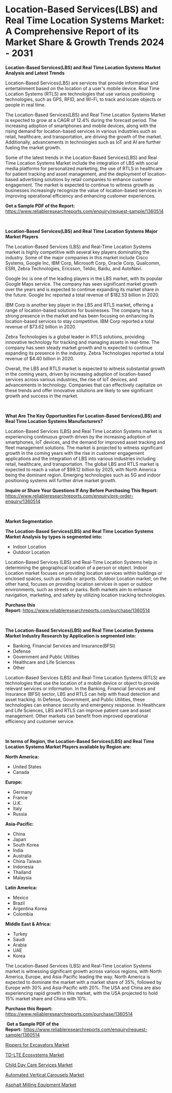<p><h1>Location-Based Services(LBS) and Real Time Location Systems Market: A Comprehensive Report of its Market Share & Growth Trends 2024 - 2031</h1></p><p><strong>Location-Based Services(LBS) and Real Time Location Systems Market Analysis and Latest Trends</strong></p>
<p><p>Location-Based Services(LBS) are services that provide information and entertainment based on the location of a user's mobile device. Real Time Location Systems (RTLS) are technologies that use various positioning technologies, such as GPS, RFID, and Wi-Fi, to track and locate objects or people in real time.</p><p>The Location-Based Services(LBS) and Real Time Location Systems Market is expected to grow at a CAGR of 12.4% during the forecast period. The increasing adoption of smartphones and mobile devices, along with the rising demand for location-based services in various industries such as retail, healthcare, and transportation, are driving the growth of the market. Additionally, advancements in technologies such as IoT and AI are further fueling the market growth.</p><p>Some of the latest trends in the Location-Based Services(LBS) and Real Time Location Systems Market include the integration of LBS with social media platforms for personalized marketing, the use of RTLS in healthcare for patient tracking and asset management, and the deployment of location-based advertising solutions by retail companies to enhance customer engagement. The market is expected to continue to witness growth as businesses increasingly recognize the value of location-based services in improving operational efficiency and enhancing customer experiences.</p></p>
<p><strong>Get a Sample PDF of the Report:&nbsp;</strong> <a href="https://www.reliableresearchreports.com/enquiry/request-sample/1360514">https://www.reliableresearchreports.com/enquiry/request-sample/1360514</a></p>
<p>&nbsp;</p>
<p><strong>Location-Based Services(LBS) and Real Time Location Systems Major Market Players</strong></p>
<p><p>The Location-Based Services (LBS) and Real-Time Location Systems market is highly competitive with several key players dominating the industry. Some of the major companies in this market include Cisco Systems, Google Inc, IBM Corp, Microsoft Corp, Oracle Corp, Qualcomm, ESRI, Zebra Technologies, Ericsson, Teldio, Baidu, and AutoNavi.</p><p>Google Inc is one of the leading players in the LBS market, with its popular Google Maps service. The company has seen significant market growth over the years and is expected to continue expanding its market share in the future. Google Inc reported a total revenue of $182.53 billion in 2020.</p><p>IBM Corp is another key player in the LBS and RTLS market, offering a range of location-based solutions for businesses. The company has a strong presence in the market and has been focusing on enhancing its location-based services to stay competitive. IBM Corp reported a total revenue of $73.62 billion in 2020.</p><p>Zebra Technologies is a global leader in RTLS solutions, providing innovative technology for tracking and managing assets in real-time. The company has seen steady market growth and is expected to continue expanding its presence in the industry. Zebra Technologies reported a total revenue of $4.40 billion in 2020.</p><p>Overall, the LBS and RTLS market is expected to witness substantial growth in the coming years, driven by increasing adoption of location-based services across various industries, the rise of IoT devices, and advancements in technology. Companies that can effectively capitalize on these trends and offer innovative solutions are likely to see significant growth and success in the market.</p></p>
<p>&nbsp;</p>
<p><strong>What Are The Key Opportunities For Location-Based Services(LBS) and Real Time Location Systems Manufacturers?</strong></p>
<p><p>Location-Based Services (LBS) and Real Time Location Systems market is experiencing continuous growth driven by the increasing adoption of smartphones, IoT devices, and the demand for improved asset tracking and fleet management solutions. The market is projected to witness significant growth in the coming years with the rise in customer engagement applications and the integration of LBS into various industries including retail, healthcare, and transportation. The global LBS and RTLS market is expected to reach a value of $99.12 billion by 2025, with North America being the dominant region. Emerging technologies such as 5G and indoor positioning systems will further drive market growth.</p></p>
<p><strong>Inquire or Share Your Questions If Any Before Purchasing This Report:</strong> <a href="https://www.reliableresearchreports.com/enquiry/pre-order-enquiry/1360514">https://www.reliableresearchreports.com/enquiry/pre-order-enquiry/1360514</a></p>
<p>&nbsp;</p>
<p><strong>Market Segmentation</strong></p>
<p><strong>The Location-Based Services(LBS) and Real Time Location Systems Market Analysis by types is segmented into:</strong></p>
<p><ul><li>Indoor Location</li><li>Outdoor Location</li></ul></p>
<p><p>Location-Based Services (LBS) and Real-Time Location Systems help in determining the geographical location of a person or object. Indoor Location market focuses on providing location services within buildings or enclosed spaces, such as malls or airports. Outdoor Location market, on the other hand, focuses on providing location services in open or outdoor environments, such as streets or parks. Both markets aim to enhance navigation, marketing, and safety by utilizing location tracking technologies.</p></p>
<p><strong>Purchase this Report:&nbsp;</strong><a href="https://www.reliableresearchreports.com/purchase/1360514">https://www.reliableresearchreports.com/purchase/1360514</a></p>
<p>&nbsp;</p>
<p><strong>The Location-Based Services(LBS) and Real Time Location Systems Market Industry Research by Application is segmented into:</strong></p>
<p><ul><li>Banking, Financial Services and Insurance(BFSI)</li><li>Defense</li><li>Government and Public Utilities</li><li>Healthcare and Life Sciences</li><li>Other</li></ul></p>
<p><p>Location-Based Services (LBS) and Real-Time Location Systems (RTLS) are technologies that use the location of a mobile device or object to provide relevant services or information. In the Banking, Financial Services and Insurance (BFSI) sector, LBS and RTLS can help with fraud detection and asset tracking. In Defense, Government, and Public Utilities, these technologies can enhance security and emergency response. In Healthcare and Life Sciences, LBS and RTLS can improve patient care and asset management. Other markets can benefit from improved operational efficiency and customer service.</p></p>
<p>&nbsp;</p>
<p><strong>In terms of Region, the Location-Based Services(LBS) and Real Time Location Systems Market Players available by Region are:</strong></p>
<p>
    <p> <strong> North America: </strong>
        <ul>
            <li>United States</li>
            <li>Canada</li>
        </ul>
        </p> 
    <p> <strong> Europe: </strong>
        <ul>
            <li>Germany</li>
            <li>France</li>
            <li>U.K.</li>
            <li>Italy</li>
            <li>Russia</li>
        </ul>
        </p> 
    <p> <strong> Asia-Pacific: </strong>
        <ul>
            <li>China</li>
            <li>Japan</li>
            <li>South Korea</li>
            <li>India</li>
            <li>Australia</li>
            <li>China Taiwan</li>
            <li>Indonesia</li>
            <li>Thailand</li>
            <li>Malaysia</li>
        </ul>
        </p> 
    <p> <strong> Latin America: </strong>
        <ul>
            <li>Mexico</li>
            <li>Brazil</li>
            <li>Argentina Korea</li>
            <li>Colombia</li>
        </ul>
        </p> 
    <p> <strong> Middle East & Africa: </strong>
        <ul>
            <li>Turkey</li>
            <li>Saudi</li>
            <li>Arabia</li>
            <li>UAE</li>
            <li>Korea</li>
        </ul>
    </p>
    </p>
<p><p>The Location-Based Services (LBS) and Real-Time Location Systems market is witnessing significant growth across various regions, with North America, Europe, and Asia-Pacific leading the way. North America is expected to dominate the market with a market share of 35%, followed by Europe with 30% and Asia-Pacific with 20%. The USA and China are also experiencing rapid growth in this market, with the USA projected to hold 15% market share and China with 10%.</p></p>
<p><strong>Purchase this Report: </strong><a href="https://www.reliableresearchreports.com/purchase/1360514">https://www.reliableresearchreports.com/purchase/1360514</a></p>
<p>&nbsp;<strong>Get a Sample PDF of the Report:&nbsp;&nbsp;</strong><a href="https://www.reliableresearchreports.com/enquiry/request-sample/1360514">https://www.reliableresearchreports.com/enquiry/request-sample/1360514</a></p>
<p><strong></strong></p>
<p><p><a href="https://medium.com/@klebogdani/analyzing-rippers-for-excavators-market-global-industry-perspective-and-forecast-2024-to-2031-05e15e0d3d0b">Rippers for Excavators Market</a></p><p><a href="https://github.com/wwwkeltoum/Market-Research-Report-List-1/blob/main/td-lte-ecosystems-market.md">TD-LTE Ecosystems Market</a></p><p><a href="https://github.com/joannesouthgate/Market-Research-Report-List-1/blob/main/child-day-care-services-market.md">Child Day Care Services Market</a></p><p><a href="https://medium.com/@klebogdani/automated-vertical-carousels-market-insight-market-trends-growth-forecasted-from-2024-to-2031-14fd608f7226">Automated Vertical Carousels Market</a></p><p><a href="https://medium.com/@klebogdani/asphalt-milling-equipment-market-analysis-its-cagr-market-segmentation-and-global-industry-b18e87b86bf2">Asphalt Milling Equipment Market</a></p></p>